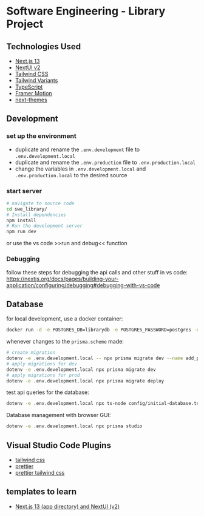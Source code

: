# Software Engineering - Library Project

## Technologies Used

- [Next.js 13](https://nextjs.org/docs/getting-started)
- [NextUI v2](https://nextui.org/)
- [Tailwind CSS](https://tailwindcss.com/)
- [Tailwind Variants](https://tailwind-variants.org)
- [TypeScript](https://www.typescriptlang.org/)
- [Framer Motion](https://www.framer.com/motion/)
- [next-themes](https://github.com/pacocoursey/next-themes)

## Development
### set up the environment
- duplicate and rename the `.env.development` file to `.env.development.local`
- duplicate and rename the `.env.production` file to `.env.production.local`
- change the variables in `.env.development.local` and `.env.production.local` to the desired source

### start server
```bash
# navigate to source code
cd swe_library/
# Install dependencies
npm install
# Run the development server
npm run dev
```
or use the vs code >>run and debug<< function

### Debugging
follow these steps for debugging the api calls and other stuff in vs code:
https://nextjs.org/docs/pages/building-your-application/configuring/debugging#debugging-with-vs-code

## Database
for local development, use a docker container:
```bash
docker run -d -e POSTGRES_DB=librarydb -e POSTGRES_PASSWORD=postgres -e POSTGRES_USER=postgres -p "6500:5432" postgres
```

whenever changes to the `prisma.scheme` made:
```bash
# create migration
dotenv -e .env.development.local -- npx prisma migrate dev --name add_person_table
# apply migrations for dev
dotenv -e .env.development.local npx prisma migrate dev
# apply migrations for prod
dotenv -e .env.development.local npx prisma migrate deploy
```

test api queries for the database:
```bash
dotenv -e .env.development.local npx ts-node config/initial-database.ts
```

Database management with browser GUI:
```bash
dotenv -e .env.development.local npx prisma studio
```

## Visual Studio Code Plugins
- [tailwind css](https://marketplace.visualstudio.com/items?itemName=bradlc.vscode-tailwindcss)
- [prettier](https://marketplace.visualstudio.com/items?itemName=esbenp.prettier-vscode)
- [prettier tailwind css](https://github.com/tailwindlabs/prettier-plugin-tailwindcss)

## templates to learn
- [Next.js 13 (app directory) and NextUI (v2)](https://github.com/nextui-org/next-app-template/tree/main)
